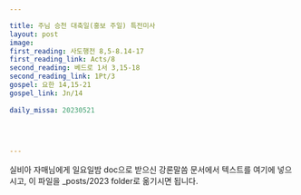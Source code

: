 ```yaml
---

title: 주님 승천 대축일(홍보 주일) 특전미사
layout: post 
image: 
first_reading: 사도행전 8,5-8.14-17
first_reading_link: Acts/8
second_reading: 베드로 1서 3,15-18
second_reading_link: 1Pt/3
gospel: 요한 14,15-21
gospel_link: Jn/14
 
daily_missa: 20230521
 
 


---
```



실비아 자매님에게 일요일밤 doc으로 받으신
강론말씀 문서에서
텍스트를 여기에 넣으시고,
이 파일을 _posts/2023 folder로 옮기시면 됩니다.
